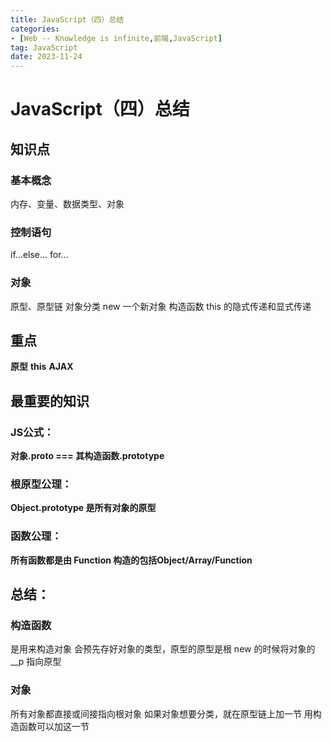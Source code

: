 ```yaml
---
title: JavaScript（四）总结
categories: 
- [Web -- Knowledge is infinite,前端,JavaScript]
tag: JavaScript
date: 2023-11-24
---
```

# JavaScript（四）总结
## 知识点
### 基本概念
内存、变量、数据类型、对象
### 控制语句
if...else...
for...
### 对象
原型、原型链
对象分类
new 一个新对象
构造函数
this 的隐式传递和显式传递
## 重点
**原型**
**this**
**AJAX**
## 最重要的知识
### JS公式：
**对象.__proto__ === 其构造函数.prototype**
### 根原型公理：
**Object.prototype 是所有对象的原型**
### 函数公理：
**所有函数都是由 Function 构造的包括Object/Array/Function**
## 总结：
### 构造函数
是用来构造对象
会预先存好对象的类型，原型的原型是根
new 的时候将对象的 __p 指向原型
### 对象
所有对象都直接或间接指向根对象
如果对象想要分类，就在原型链上加一节
用构造函数可以加这一节



